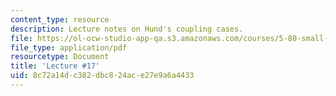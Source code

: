 ```yaml
---
content_type: resource
description: Lecture notes on Hund's coupling cases.
file: https://ol-ocw-studio-app-qa.s3.amazonaws.com/courses/5-80-small-molecule-spectroscopy-and-dynamics-fall-2008/8c72a14dc382dbc824ace27e9a6a4433_17_580ln_fa08.pdf
file_type: application/pdf
resourcetype: Document
title: 'Lecture #17'
uid: 8c72a14d-c382-dbc8-24ac-e27e9a6a4433
---
```

